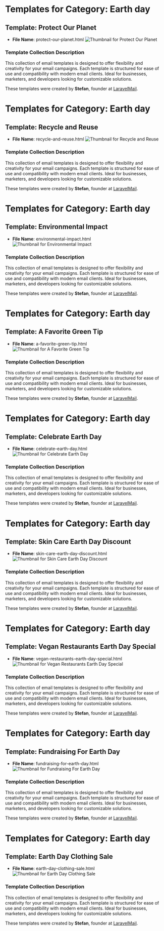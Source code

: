 # Templates for Category: Earth day

## Template: Protect Our Planet
- **File Name**: protect-our-planet.html
![Thumbnail for Protect Our Planet](./protect-our-planet.png)

### Template Collection Description
This collection of email templates is designed to offer flexibility and creativity for your email campaigns. Each template is structured for ease of use and compatibility with modern email clients. Ideal for businesses, marketers, and developers looking for customizable solutions.

These templates were created by **Stefan**, founder at [LaravelMail](https://laravelmail.com).

# Templates for Category: Earth day

## Template: Recycle and Reuse
- **File Name**: recycle-and-reuse.html
![Thumbnail for Recycle and Reuse](./recycle-and-reuse.png)

### Template Collection Description
This collection of email templates is designed to offer flexibility and creativity for your email campaigns. Each template is structured for ease of use and compatibility with modern email clients. Ideal for businesses, marketers, and developers looking for customizable solutions.

These templates were created by **Stefan**, founder at [LaravelMail](https://laravelmail.com).

# Templates for Category: Earth day

## Template: Environmental Impact
- **File Name**: environmental-impact.html
![Thumbnail for Environmental Impact](./environmental-impact.png)

### Template Collection Description
This collection of email templates is designed to offer flexibility and creativity for your email campaigns. Each template is structured for ease of use and compatibility with modern email clients. Ideal for businesses, marketers, and developers looking for customizable solutions.

These templates were created by **Stefan**, founder at [LaravelMail](https://laravelmail.com).

# Templates for Category: Earth day

## Template: A Favorite Green Tip
- **File Name**: a-favorite-green-tip.html
![Thumbnail for A Favorite Green Tip](./a-favorite-green-tip.png)

### Template Collection Description
This collection of email templates is designed to offer flexibility and creativity for your email campaigns. Each template is structured for ease of use and compatibility with modern email clients. Ideal for businesses, marketers, and developers looking for customizable solutions.

These templates were created by **Stefan**, founder at [LaravelMail](https://laravelmail.com).

# Templates for Category: Earth day

## Template: Celebrate Earth Day
- **File Name**: celebrate-earth-day.html
![Thumbnail for Celebrate Earth Day](./celebrate-earth-day.png)

### Template Collection Description
This collection of email templates is designed to offer flexibility and creativity for your email campaigns. Each template is structured for ease of use and compatibility with modern email clients. Ideal for businesses, marketers, and developers looking for customizable solutions.

These templates were created by **Stefan**, founder at [LaravelMail](https://laravelmail.com).

# Templates for Category: Earth day

## Template: Skin Care Earth Day Discount
- **File Name**: skin-care-earth-day-discount.html
![Thumbnail for Skin Care Earth Day Discount](./skin-care-earth-day-discount.png)

### Template Collection Description
This collection of email templates is designed to offer flexibility and creativity for your email campaigns. Each template is structured for ease of use and compatibility with modern email clients. Ideal for businesses, marketers, and developers looking for customizable solutions.

These templates were created by **Stefan**, founder at [LaravelMail](https://laravelmail.com).

# Templates for Category: Earth day

## Template: Vegan Restaurants Earth Day Special
- **File Name**: vegan-restaurants-earth-day-special.html
![Thumbnail for Vegan Restaurants Earth Day Special](./vegan-restaurants-earth-day-special.png)

### Template Collection Description
This collection of email templates is designed to offer flexibility and creativity for your email campaigns. Each template is structured for ease of use and compatibility with modern email clients. Ideal for businesses, marketers, and developers looking for customizable solutions.

These templates were created by **Stefan**, founder at [LaravelMail](https://laravelmail.com).

# Templates for Category: Earth day

## Template: Fundraising For Earth Day
- **File Name**: fundraising-for-earth-day.html
![Thumbnail for Fundraising For Earth Day](./fundraising-for-earth-day.png)

### Template Collection Description
This collection of email templates is designed to offer flexibility and creativity for your email campaigns. Each template is structured for ease of use and compatibility with modern email clients. Ideal for businesses, marketers, and developers looking for customizable solutions.

These templates were created by **Stefan**, founder at [LaravelMail](https://laravelmail.com).

# Templates for Category: Earth day

## Template: Earth Day Clothing Sale
- **File Name**: earth-day-clothing-sale.html
![Thumbnail for Earth Day Clothing Sale](./earth-day-clothing-sale.png)

### Template Collection Description
This collection of email templates is designed to offer flexibility and creativity for your email campaigns. Each template is structured for ease of use and compatibility with modern email clients. Ideal for businesses, marketers, and developers looking for customizable solutions.

These templates were created by **Stefan**, founder at [LaravelMail](https://laravelmail.com).

